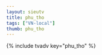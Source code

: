 ```yaml
--- 
layout: sieutv
title: phu_tho
tags: ["VN-local"]
thumb: phu_tho
---
```

{% include tvadv key="phu_tho" %}
